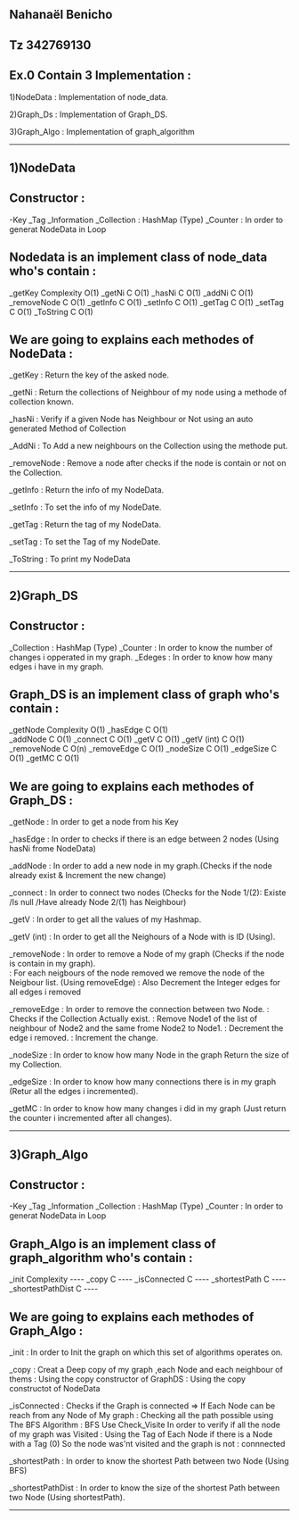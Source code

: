 Nahanaël Benicho
---------------- 
Tz     342769130
----------------



Ex.0 Contain 3 Implementation :
---------------------------------------------------------------------------------------------------------------------------------------

1)NodeData   : Implementation of node_data.

2)Graph_Ds   : Implementation of Graph_DS.

3)Graph_Algo : Implementation of graph_algorithm

---------------------------------------------------------------------------------------------------------------------------------------


1)NodeData
-----------

Constructor :
-------------
-Key
_Tag
_Information
_Collection        : HashMap (Type)
_Counter           : In order to generat NodeData in Loop

Nodedata is an implement class of node_data who's contain :
-----------------------------------------------------------

_getKey           Complexity O(1)
_getNi            C          O(1)
_hasNi            C          O(1)
_addNi            C          O(1)
_removeNode       C          O(1)
_getInfo          C          O(1)
_setInfo          C          O(1)
_getTag           C          O(1)
_setTag           C          O(1)
_ToString         C          O(1)


We are going to explains each methodes of NodeData :
---------------------------------------------------

_getKey     : Return the key of the asked node.    

_getNi      : Return the collections of Neighbour of my node using a methode of collection known.

_hasNi      : Verify if a given Node has Neighbour or Not using an auto generated Method of Collection

_AddNi      : To Add a new neighbours on the Collection using the methode put.

_removeNode : Remove a node after checks if the node is contain or not on the Collection.

_getInfo    : Return the info of my NodeData.

_setInfo    : To set the info of my NodeDate.

_getTag     : Return the tag of my NodeData.

_setTag     : To set the Tag of my NodeDate.

_ToString   : To print my NodeData  

---------------------------------------------------------------------------------------------------------------------------------------


2)Graph_DS
-----------

Constructor :
-------------

_Collection        : HashMap (Type)
_Counter           : In order to know the number of changes i opperated in my graph.
_Edeges            : In order to know how many edges i have in my graph.



Graph_DS is an implement class of graph who's contain :
-------------------------------------------------------

_getNode        Complexity O(1)
_hasEdge        C          O(1)   
_addNode        C          O(1)
_connect        C          O(1)
_getV           C          O(1)
_getV (int)     C          O(1)
_removeNode     C          O(n)
_removeEdge     C          O(1)
_nodeSize       C          O(1)
_edgeSize       C          O(1)
_getMC          C          O(1)


We are going to explains each methodes of Graph_DS :
---------------------------------------------------

_getNode            : In order to get a node from his Key

_hasEdge            : In order to checks if there is an edge between 2 nodes (Using hasNi frome NodeData)

_addNode            : In order to add a new node in my graph.(Checks if the node already exist & Increment the new change)

_connect            : In order to connect two nodes (Checks for the Node 1/(2): Existe /Is null /Have already Node 2/(1) has Neighbour)

_getV               : In order to get all the values of my Hashmap.

_getV (int)         : In order to get all the Neighours of a Node with is ID (Using).
 
_removeNode         : In order to remove a Node of my graph (Checks if the node is contain in my graph).  
                    : For each neigbours of the node removed  we remove the node of the Neigbour list. (Using removeEdge)
                    : Also Decrement the Integer edges for all edges i removed 

_removeEdge         : In order to remove the connection between two Node.
                    : Checks if the Collection Actually exist.
                    : Remove Node1 of the list of neighbour of Node2 and the same frome Node2 to Node1.
                    : Decrement the edge i removed.
                    : Increment the change.

_nodeSize           : In order to know how many Node in the graph Return the size of my Collection.

_edgeSize           : In order to know how many connections there is in my graph (Retur all the edges i incremented).

_getMC              : In order to know how many changes i did in my graph (Just return the counter i incremented after all changes).

---------------------------------------------------------------------------------------------------------------------------------------

3)Graph_Algo
-----------

Constructor :
-------------
-Key
_Tag
_Information
_Collection        : HashMap (Type)
_Counter           : In order to generat NodeData in Loop

Graph_Algo is an implement class of graph_algorithm who's contain :
-------------------------------------------------------------------

_init                Complexity    ----
_copy                C             ----
_isConnected         C             ---- 
_shortestPath        C             ----
_shortestPathDist    C             ----



We are going to explains each methodes of Graph_Algo :
---------------------------------------------------
_init                : In order to Init the graph on which this set of algorithms operates on.

_copy                : Creat a Deep copy of my graph ,each Node and each neighbour of thems
                     : Using the copy constructor of GraphDS
                     : Using the copy constructot of NodeData 

_isConnected         : Checks if the Graph is connected => If Each Node can be reach from any Node of My graph 
                     : Checking all the path possible using The BFS Algorithm 
                     : BFS Use Check_Visite In order to verify if all the node of my graph was Visited 
                     : Using the Tag of Each Node if there is a Node with a Tag (0) So the node was'nt visited and the graph is not    : connnected

_shortestPath        : In order to know the shortest Path between two Node (Using BFS)

_shortestPathDist    : In order to know the size of the shortest Path between two Node (Using shortestPath).

---------------------------------------------------------------------------------------------------------------------------------------














